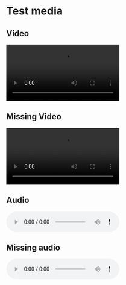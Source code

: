 # Test media

## Video

![vid.mp4 alt](attachments/vid.mp4 "vid.mp4")

## Missing Video

![missing-vid.mp4 alt](attachments/missing-vid.mp4 "missing-vid.mp4")

## Audio

![audio.mp3 alt](attachments/audio.mp3 "audio.mp3")

## Missing audio

![missing-audio.wav alt](attachments/missing-audio.wav "missing-audio.wav")
